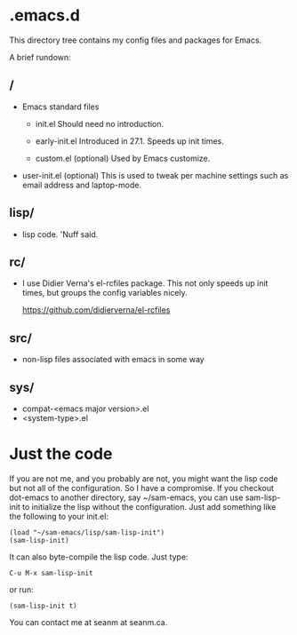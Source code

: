 # .emacs.d

This directory tree contains my config files and packages for Emacs.

A brief rundown:

## /
  * Emacs standard files
    * init.el
      Should need no introduction.

    * early-init.el
      Introduced in 27.1. Speeds up init times.

    * custom.el (optional)
      Used by Emacs customize.

  * user-init.el (optional)
    This is used to tweak per machine settings such as email address
    and laptop-mode.

## lisp/
  * lisp code. 'Nuff said.

## rc/
  * I use Didier Verna's el-rcfiles package.
    This not only speeds up init times, but groups the config
    variables nicely.
    
    https://github.com/didierverna/el-rcfiles

## src/
  * non-lisp files associated with emacs in some way

## sys/
  * compat-\<emacs major version\>.el
  * \<system-type\>.el

# Just the code

If you are not me, and you probably are not, you might want the lisp
code but not all of the configuration. So I have a compromise. If you
checkout dot-emacs to another directory, say ~/sam-emacs, you can use
sam-lisp-init to initialize the lisp without the configuration. Just
add something like the following to your init.el:

    (load "~/sam-emacs/lisp/sam-lisp-init")
    (sam-lisp-init)

It can also byte-compile the lisp code. Just type:

    C-u M-x sam-lisp-init

or run:

    (sam-lisp-init t)


You can contact me at seanm at seanm.ca.
